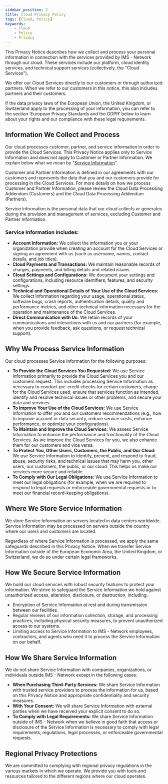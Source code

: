 ```yaml
---
sidebar_position: 2
title: Cloud Privacy Policy
tags: [Cloud, Policy]
keywords:
    - Cloud
    - Policy
    - Privacy
---
```


This Privacy Notice describes how we collect and process your personal information in connection with the services provided by IMS - Network through our cloud. These services include our platform, cloud identity services, and technical support services (collectively, the "Cloud Services").

We offer our Cloud Services directly to our customers or through authorized partners. When we refer to our customers in this notice, this also includes partners and their customers.

If the data privacy laws of the European Union, the United Kingdom, or Switzerland apply to the processing of your information, you can refer to the section ‘European Privacy Standards and the GDPR’ below to learn about your rights and our compliance with these legal requirements.

## Information We Collect and Process

Our cloud processes customer, partner, and service information in order to provide the Cloud Services. This Privacy Notice applies only to Service Information and does not apply to Customer or Partner Information. We explain below what we mean by "[Service Information](#Service-Information-Defined)".

Customer and Partner Information is defined in our agreements with our customers and represents the data that you and our customers provide for processing in the Cloud Services. For more details on how we process Customer and Partner Information, please review the Cloud Data Processing Addendum (Customers) and the Cloud Data Processing Addendum (Partners).

Service Information is the personal data that our cloud collects or generates during the provision and management of services, excluding Customer and Partner Information.

### Service Information includes:

- **Account Information:** We collect the information you or your organization provide when creating an account for the Cloud Services or signing an agreement with us (such as username, names, contact details, and job titles).
- **Cloud Payments and Transactions:** We maintain reasonable records of charges, payments, and billing details and related issues.
- **Cloud Settings and Configurations:** We document your settings and configurations, including resource identifiers, features, and security settings.
- **Technical and Operational Details of Your Use of the Cloud Services:** We collect information regarding your usage, operational status, software bugs, crash reports, authentication details, quality and performance metrics, and other technical information necessary for the operation and maintenance of the Cloud Services.
- **Direct Communication with Us:** We retain records of your communications and interactions with us and our partners (for example, when you provide feedback, ask questions, or request technical support).

## Why We Process Service Information

Our cloud processes Service Information for the following purposes:

- **To Provide the Cloud Services You Requested:** We use Service Information primarily to provide the Cloud Services you and our customers request. This includes processing Service Information as necessary to conduct pre-credit checks for certain customers, charge for the Cloud Services used, ensure that services function as intended, identify and resolve technical issues or other problems, and secure your data and services.
- **To Improve Your Use of the Cloud Services:** We use Service Information to offer you and our customers recommendations (e.g., how to improve account or data security, reduce service costs, enhance performance, or optimize your configurations).
- **To Maintain and Improve the Cloud Services:** We assess Service Information to enhance the performance and functionality of the Cloud Services. As we improve the Cloud Services for you, we also enhance them for our customers and vice versa.
- **To Protect You, Other Users, Customers, the Public, and Our Cloud:** We use Service Information to identify, prevent, and respond to fraud, abuse, security risks, and technical issues that may harm you, other users, our customers, the public, or our cloud. This helps us make our services more secure and reliable.
- **To Comply with Our Legal Obligations:** We use Service Information to meet our legal obligations (for example, when we are required to respond to legal requests or enforceable governmental requests or to meet our financial record-keeping obligations).

## Where We Store Service Information

We store Service Information on servers located in data centers worldwide. Service Information may be processed on servers outside the country where our users and customers are located.

Regardless of where Service Information is processed, we apply the same safeguards described in this Privacy Notice. When we transfer Service Information outside of the European Economic Area, the United Kingdom, or Switzerland, we do so under certain legal frameworks.

## How We Secure Service Information

We build our cloud services with robust security features to protect your information. We strive to safeguard the Service Information we hold against unauthorized access, alteration, disclosure, or destruction, including:

- Encryption of Service Information at rest and during transmission between our facilities.
- Regular reviews of our information collection, storage, and processing practices, including physical security measures, to prevent unauthorized access to our systems.
- Limiting access to Service Information to IMS - Network employees, contractors, and agents who need it to process the Service Information on our behalf.

## How We Share Service Information

We do not share Service Information with companies, organizations, or individuals outside IMS - Network except in the following cases:

- **When Purchasing Third-Party Services:** We share Service Information with trusted service providers to process the information for us, based on this Privacy Notice and appropriate confidentiality and security measures.
- **With Your Consent:** We will share Service Information with external parties when we have received your explicit consent to do so.
- **To Comply with Legal Requirements:** We share Service Information outside of IMS - Network when we believe in good faith that access or disclosure of the Service Information is necessary to comply with legal requirements, regulations, legal processes, or enforceable governmental requests.

## Regional Privacy Protections

We are committed to complying with regional privacy regulations in the various markets in which we operate. We provide you with tools and resources tailored to the different regions where our cloud operates.
